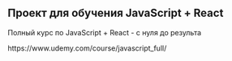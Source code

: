 <h2>Проект для обучения JavaScript + React</h2>
<p>Полный курс по JavaScript + React - с нуля до результа</p>
https://www.udemy.com/course/javascript_full/
